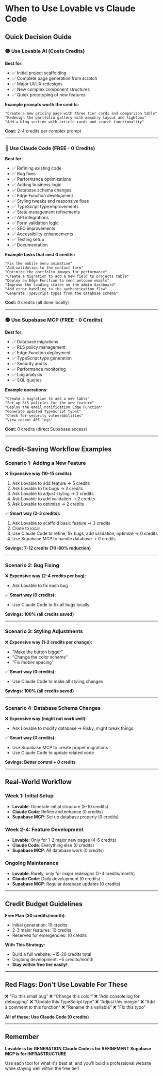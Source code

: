 # When to Use Lovable vs Claude Code

## Quick Decision Guide

### 🟣 Use Lovable AI (Costs Credits)

**Best for:**
- ✅ Initial project scaffolding
- ✅ Complete page generation from scratch
- ✅ Major UI/UX redesigns
- ✅ New complex component structures
- ✅ Quick prototyping of new features

**Example prompts worth the credits:**
```
"Create a new pricing page with three tier cards and comparison table"
"Redesign the portfolio gallery with masonry layout and lightbox"
"Add a blog section with article cards and search functionality"
```

**Cost:** 2-4 credits per complex prompt

---

### 🔵 Use Claude Code (FREE - 0 Credits)

**Best for:**
- ✅ Refining existing code
- ✅ Bug fixes
- ✅ Performance optimizations
- ✅ Adding business logic
- ✅ Database schema changes
- ✅ Edge Function development
- ✅ Styling tweaks and responsive fixes
- ✅ TypeScript type improvements
- ✅ State management refinements
- ✅ API integrations
- ✅ Form validation logic
- ✅ SEO improvements
- ✅ Accessibility enhancements
- ✅ Testing setup
- ✅ Documentation

**Example tasks that cost 0 credits:**
```
"Fix the mobile menu animation"
"Add validation to the contact form"
"Optimize the portfolio images for performance"
"Create a migration to add a new field to projects table"
"Deploy an Edge Function to send welcome emails"
"Improve the loading states on the admin dashboard"
"Add error handling to the authentication flow"
"Generate TypeScript types from the database schema"
```

**Cost:** 0 credits (all done locally)

---

### 🟢 Use Supabase MCP (FREE - 0 Credits)

**Best for:**
- ✅ Database migrations
- ✅ RLS policy management
- ✅ Edge Function deployment
- ✅ TypeScript type generation
- ✅ Security audits
- ✅ Performance monitoring
- ✅ Log analysis
- ✅ SQL queries

**Example operations:**
```
"Create a migration to add a new table"
"Set up RLS policies for the new feature"
"Deploy the email notification Edge Function"
"Generate updated TypeScript types"
"Check for security vulnerabilities"
"View recent API logs"
```

**Cost:** 0 credits (direct Supabase access)

---

## Credit-Saving Workflow Examples

### Scenario 1: Adding a New Feature
❌ **Expensive way (10-15 credits):**
1. Ask Lovable to add feature → 5 credits
2. Ask Lovable to fix bugs → 2 credits
3. Ask Lovable to adjust styling → 2 credits
4. Ask Lovable to add validation → 2 credits
5. Ask Lovable to optimize → 2 credits

✅ **Smart way (2-3 credits):**
1. Ask Lovable to scaffold basic feature → 3 credits
2. Clone to local
3. Use Claude Code to refine, fix bugs, add validation, optimize → 0 credits
4. Use Supabase MCP to handle database → 0 credits

**Savings: 7-12 credits (70-80% reduction)**

---

### Scenario 2: Bug Fixing
❌ **Expensive way (2-4 credits per bug):**
- Ask Lovable to fix each bug

✅ **Smart way (0 credits):**
- Use Claude Code to fix all bugs locally

**Savings: 100% (all credits saved)**

---

### Scenario 3: Styling Adjustments
❌ **Expensive way (1-2 credits per change):**
- "Make the button bigger"
- "Change the color scheme"
- "Fix mobile spacing"

✅ **Smart way (0 credits):**
- Use Claude Code to make all styling changes

**Savings: 100% (all credits saved)**

---

### Scenario 4: Database Schema Changes
❌ **Expensive way (might not work well):**
- Ask Lovable to modify database → Risky, might break things

✅ **Smart way (0 credits):**
- Use Supabase MCP to create proper migrations
- Use Claude Code to update related code

**Savings: Better control + 0 credits**

---

## Real-World Workflow

### Week 1: Initial Setup
- **Lovable**: Generate initial structure (5-10 credits)
- **Claude Code**: Refine and enhance (0 credits)
- **Supabase MCP**: Set up database properly (0 credits)

### Week 2-4: Feature Development
- **Lovable**: Only for 1-2 major new pages (4-6 credits)
- **Claude Code**: Everything else (0 credits)
- **Supabase MCP**: All database work (0 credits)

### Ongoing Maintenance
- **Lovable**: Rarely, only for major redesigns (2-3 credits/month)
- **Claude Code**: Daily development (0 credits)
- **Supabase MCP**: Regular database updates (0 credits)

---

## Credit Budget Guidelines

**Free Plan (30 credits/month):**
- Initial generation: 10 credits
- 2-3 major features: 10 credits
- Reserved for emergencies: 10 credits

**With This Strategy:**
- Build a full website: ~15-20 credits total
- Ongoing development: ~5 credits/month
- **Stay within free tier easily!**

---

## Red Flags: Don't Use Lovable For These

❌ "Fix this small bug"
❌ "Change this color"
❌ "Add console.log for debugging"
❌ "Update this TypeScript type"
❌ "Adjust this margin"
❌ "Add a comment to this function"
❌ "Rename this variable"
❌ "Fix this typo"

**All of these: Use Claude Code (0 credits)**

---

## Remember

**Lovable is for GENERATION**
**Claude Code is for REFINEMENT**
**Supabase MCP is for INFRASTRUCTURE**

Use each tool for what it's best at, and you'll build a professional website while staying well within the free tier!
